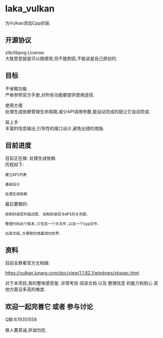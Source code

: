 laka_vulkan
==== 

为Vulkan添加Cpp封装.

## 开源协议

zlib/libpng License.</br>
大致意思就是可以随便用,但不能剽窃,不能说是自己原创的.

## 目标

不省略功能</br>
        严格参照官方手册,对所有功能都提供使用途径.

使用方便</br>
        处理生成依赖管理生命周期,减少API调用参数,能自动完成的就让它自动完成.

易上手</br>
        丰富的信息输出,引导性的接口设计,避免出错的措施.

## 目前进度

目前正在做: 处理生成依赖.</br>
历程如下:

    建立API列表 

    基础设计

    处理生成依赖

最后要做的:

    绘制封装层的描述图. 绘制封装层与API的关系图.

    整理代码出个版本,只包含一个头文件,以及一个Cpp文件.

    出英文版,方便朕的雨露洒向世界.

## 资料

目前全靠看官方文档做:

https://vulkan.lunarg.com/doc/view/1.1.82.1/windows/vkspec.html

对于本项目,我的整体感受是: 非常考验 阅读文档 以及 整理信息 的能力和耐心 其他方面没多高的难度.

## 欢迎一起完善它 或者 参与讨论

Q群:679351558

做人要真诚,非诚勿扰.
